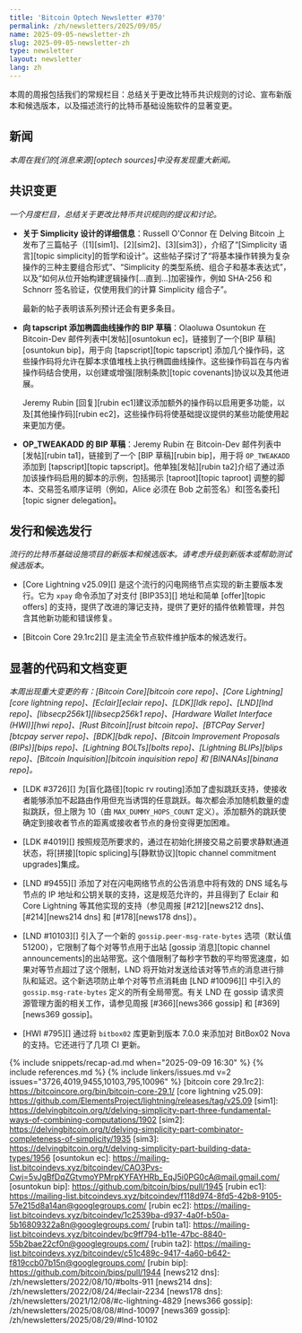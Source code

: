 ```yaml
---
title: 'Bitcoin Optech Newsletter #370'
permalink: /zh/newsletters/2025/09/05/
name: 2025-09-05-newsletter-zh
slug: 2025-09-05-newsletter-zh
type: newsletter
layout: newsletter
lang: zh
---
```


本周的周报包括我们的常规栏目：总结关于更改比特币共识规则的讨论、宣布新版本和候选版本，以及描述流行的比特币基础设施软件的显著变更。

## 新闻

_本周在我们的[消息来源][optech sources]中没有发现重大新闻。_

## 共识变更

_一个月度栏目，总结关于更改比特币共识规则的提议和讨论。_

- **<!--details-about-the-design-of-simplicity-->** **关于 Simplicity 设计的详细信息**：Russell O'Connor 在 Delving Bitcoin 上发布了三篇帖子（[1][sim1]、[2][sim2]、[3][sim3]），介绍了“[Simplicity 语言][topic simplicity]的哲学和设计”。这些帖子探讨了“将基本操作转换为复杂操作的三种主要组合形式”、“Simplicity 的类型系统、组合子和基本表达式”，以及“如何从位开始构建逻辑操作[...直到...]加密操作，例如 SHA-256 和 Schnorr 签名验证，仅使用我们的计算 Simplicity 组合子”。

  最新的帖子表明该系列预计还会有更多条目。

- **<!--draft-bip-for-adding-elliptic-curve-operations-to-tapscript-->** **向 tapscript 添加椭圆曲线操作的 BIP 草稿**：Olaoluwa Osuntokun 在 Bitcoin-Dev 邮件列表中[发帖][osuntokun ec]，链接到了一个[BIP 草稿][osuntokun bip]，用于向 [tapscript][topic tapscript] 添加几个操作码，这些操作码将允许在脚本求值堆栈上执行椭圆曲线操作。这些操作码旨在与内省操作码结合使用，以创建或增强[限制条款][topic covenants]协议以及其他进展。

  Jeremy Rubin [回复][rubin ec1]建议添加额外的操作码以启用更多功能，以及[其他操作码][rubin ec2]，这些操作码将使基础提议提供的某些功能使用起来更加方便。

- **<!--draft-bip-for-op-tweakadd-->** **OP_TWEAKADD 的 BIP 草稿**：Jeremy Rubin 在 Bitcoin-Dev 邮件列表中[发帖][rubin ta1]，链接到了一个 [BIP 草稿][rubin bip]，用于将 `OP_TWEAKADD` 添加到 [tapscript][topic tapscript]。他单独[发帖][rubin ta2]介绍了通过添加该操作码启用的脚本的示例，包括揭示 [taproot][topic taproot] 调整的脚本、交易签名顺序证明（例如，Alice 必须在 Bob 之前签名）和[签名委托][topic signer delegation]。

## 发行和候选发行

_流行的比特币基础设施项目的新版本和候选版本。请考虑升级到新版本或帮助测试候选版本。_

- [Core Lightning v25.09][] 是这个流行的闪电网络节点实现的新主要版本发行。它为 `xpay` 命令添加了对支付 [BIP353][] 地址和简单 [offer][topic offers] 的支持，提供了改进的簿记支持，提供了更好的插件依赖管理，并包含其他新功能和错误修复。

- [Bitcoin Core 29.1rc2][] 是主流全节点软件维护版本的候选发行。

## 显著的代码和文档变更

_本周出现重大变更的有：[Bitcoin Core][bitcoin core repo]、[Core Lightning][core lightning repo]、[Eclair][eclair repo]、[LDK][ldk repo]、[LND][lnd repo]、[libsecp256k1][libsecp256k1 repo]、[Hardware Wallet Interface (HWI)][hwi repo]、[Rust Bitcoin][rust bitcoin repo]、[BTCPay Server][btcpay server repo]、[BDK][bdk repo]、[Bitcoin Improvement Proposals (BIPs)][bips repo]、[Lightning BOLTs][bolts repo]、[Lightning BLIPs][blips repo]、[Bitcoin Inquisition][bitcoin inquisition repo] 和 [BINANAs][binana repo]。_

- [LDK #3726][] 为[盲化路径][topic rv routing]添加了虚拟跳跃支持，使接收者能够添加不起路由作用但充当诱饵的任意跳跃。每次都会添加随机数量的虚拟跳跃，但上限为 10（由 `MAX_DUMMY_HOPS_COUNT` 定义）。添加额外的跳跃使确定到接收者节点的距离或接收者节点的身份变得更加困难。

- [LDK #4019][] 按照规范所要求的，通过在初始化拼接交易之前要求静默通道状态，将[拼接][topic splicing]与[静默协议][topic channel commitment upgrades]集成。

- [LND #9455][] 添加了对在闪电网络节点的公告消息中将有效的 DNS 域名与节点的 IP 地址和公钥关联的支持，这是规范允许的，并且得到了 Eclair 和 Core Lightning 等其他实现的支持（参见周报 [#212][news212 dns]、[#214][news214 dns] 和 [#178][news178 dns]）。

- [LND #10103][] 引入了一个新的 `gossip.peer-msg-rate-bytes` 选项（默认值 51200），它限制了每个对等节点用于出站 [gossip 消息][topic channel announcements]的出站带宽。这个值限制了每秒字节数的平均带宽速度，如果对等节点超过了这个限制，LND 将开始对发送给该对等节点的消息进行排队和延迟。这个新选项防止单个对等节点消耗由 [LND #10096][] 中引入的 `gossip.msg-rate-bytes` 定义的所有全局带宽。有关 LND 在 gossip 请求资源管理方面的相关工作，请参见周报 [#366][news366 gossip] 和 [#369][news369 gossip]。

- [HWI #795][] 通过将 `bitbox02` 库更新到版本 7.0.0 来添加对 BitBox02 Nova 的支持。它还进行了几项 CI 更新。

{% include snippets/recap-ad.md when="2025-09-09 16:30" %}
{% include references.md %}
{% include linkers/issues.md v=2 issues="3726,4019,9455,10103,795,10096" %}
[bitcoin core 29.1rc2]: https://bitcoincore.org/bin/bitcoin-core-29.1/
[core lightning v25.09]: https://github.com/ElementsProject/lightning/releases/tag/v25.09
[sim1]: https://delvingbitcoin.org/t/delving-simplicity-part-three-fundamental-ways-of-combining-computations/1902
[sim2]: https://delvingbitcoin.org/t/delving-simplicity-part-combinator-completeness-of-simplicity/1935
[sim3]: https://delvingbitcoin.org/t/delving-simplicity-part-building-data-types/1956
[osuntokun ec]: https://mailing-list.bitcoindevs.xyz/bitcoindev/CAO3Pvs-Cwj=5vJgBfDqZGtvmoYPMrpKYFAYHRb_EqJ5i0PG0cA@mail.gmail.com/
[osuntokun bip]: https://github.com/bitcoin/bips/pull/1945
[rubin ec1]: https://mailing-list.bitcoindevs.xyz/bitcoindev/f118d974-8fd5-42b8-9105-57e215d8a14an@googlegroups.com/
[rubin ec2]: https://mailing-list.bitcoindevs.xyz/bitcoindev/1c2539ba-d937-4a0f-b50a-5b16809322a8n@googlegroups.com/
[rubin ta1]: https://mailing-list.bitcoindevs.xyz/bitcoindev/bc9ff794-b11e-47bc-8840-55b2bae22cf0n@googlegroups.com/
[rubin ta2]: https://mailing-list.bitcoindevs.xyz/bitcoindev/c51c489c-9417-4a60-b642-f819ccb07b15n@googlegroups.com/
[rubin bip]: https://github.com/bitcoin/bips/pull/1944
[news212 dns]: /zh/newsletters/2022/08/10/#bolts-911
[news214 dns]: /zh/newsletters/2022/08/24/#eclair-2234
[news178 dns]: /zh/newsletters/2021/12/08/#c-lightning-4829
[news366 gossip]: /zh/newsletters/2025/08/08/#lnd-10097
[news369 gossip]: /zh/newsletters/2025/08/29/#lnd-10102
